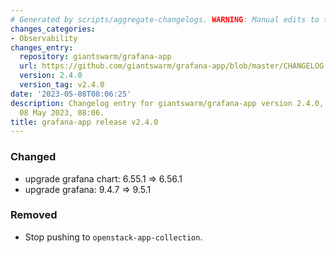 ```yaml
---
# Generated by scripts/aggregate-changelogs. WARNING: Manual edits to this files will be overwritten.
changes_categories:
- Observability
changes_entry:
  repository: giantswarm/grafana-app
  url: https://github.com/giantswarm/grafana-app/blob/master/CHANGELOG.md#240---2023-05-08
  version: 2.4.0
  version_tag: v2.4.0
date: '2023-05-08T08:06:25'
description: Changelog entry for giantswarm/grafana-app version 2.4.0, published on
  08 May 2023, 08:06.
title: grafana-app release v2.4.0
---
```


### Changed
- upgrade grafana chart: 6.55.1 => 6.56.1
- upgrade grafana: 9.4.7 => 9.5.1
### Removed
- Stop pushing to `openstack-app-collection`.
